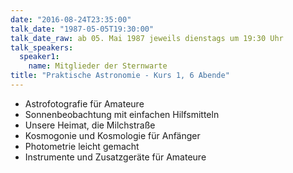 ```yaml
---
date: "2016-08-24T23:35:00"
talk_date: "1987-05-05T19:30:00"
talk_date_raw: ab 05. Mai 1987 jeweils dienstags um 19:30 Uhr
talk_speakers:
  speaker1:
    name: Mitglieder der Sternwarte
title: "Praktische Astronomie - Kurs 1, 6 Abende"
---
```


- Astrofotografie für Amateure
- Sonnenbeobachtung mit einfachen Hilfsmitteln
- Unsere Heimat, die Milchstraße
- Kosmogonie und Kosmologie für Anfänger
- Photometrie leicht gemacht
- Instrumente und Zusatzgeräte für Amateure
